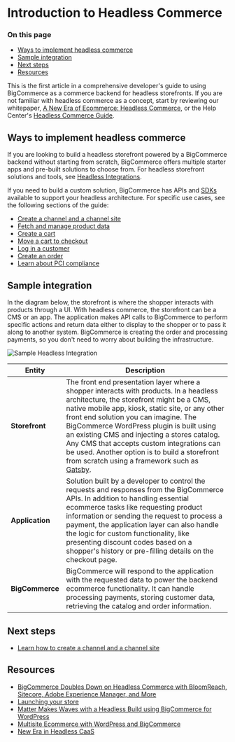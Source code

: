 # Introduction to Headless Commerce

<div class="otp" id="no-index">

### On this page
- [Ways to implement headless commerce](#ways-to-implement-headless-commerce)
- [Sample integration](#sample-integration)
- [Next steps](#next-steps)
- [Resources](#resources)

</div>

This is the first article in a comprehensive developer's guide to using BigCommerce as a commerce backend for headless storefronts. If you are not familiar with headless commerce as a concept, start by reviewing our whitepaper, [A New Era of Ecommerce: Headless Commerce](https://www.bigcommerce.com/new-era-headless-caas/), or the Help Center's [Headless Commerce Guide](https://support.bigcommerce.com/s/article/The-Headless-Approach).

## Ways to implement headless commerce

If you are looking to build a headless storefront powered by a BigCommerce backend without starting from scratch, BigCommerce offers multiple starter apps and pre-built solutions to choose from. For headless storefront solutions and tools, see [Headless Integrations](https://developer.bigcommerce.com/tools-resources#headless-integrations).

If you need to build a custom solution, BigCommerce has APIs and [SDKs](https://developer.bigcommerce.com/tools-resources#sdks) available to support your headless architecture. For specific use cases, see the following sections of the guide:

* [Create a channel and a channel site](https://developer.bigcommerce.com/api-docs/storefronts/guide/channels)
* [Fetch and manage product data](https://developer.bigcommerce.com/api-docs/storefronts/guide/products)
* [Create a cart](https://developer.bigcommerce.com/api-docs/storefronts/guide/carts)
* [Move a cart to checkout](https://developer.bigcommerce.com/api-docs/storefronts/guide/checkout)
* [Log in a customer](https://developer.bigcommerce.com/api-docs/storefronts/guide/customers)
* [Create an order](https://developer.bigcommerce.com/api-docs/storefronts/guide/orders)
* [Learn about PCI compliance](https://developer.bigcommerce.com/api-docs/storefronts/guide/pci-compliance)

## Sample integration

In the diagram below, the storefront is where the shopper interacts with products through a UI. With headless commerce, the storefront can be a CMS or an app. The application makes API calls to BigCommerce to perform specific actions and return data either to display to the shopper or to pass it along to another system. BigCommerce is creating the order and processing payments, so you don't need to worry about building the infrastructure.

![Sample Headless Integration](https://storage.googleapis.com/bigcommerce-production-dev-center/images/developers-guide-to-headless-01.png "Sample Headless Integration")

|Entity|Description|
|-|-|
|**Storefront**|The front end presentation layer where a shopper interacts with products. In a headless architecture, the storefront might be a CMS, native mobile app, kiosk, static site, or any other front end solution you can imagine. The BigCommerce WordPress plugin is built using an existing CMS and injecting a stores catalog. Any CMS that accepts custom integrations can be used. Another option is to build a storefront from scratch using a framework such as [Gatsby](https://www.bigcommerce.com/blog/flexible-headless-commerce-solutions/#overview-of-bigcommerce-for-react-gatsby).|
|**Application**|Solution built by a developer to control the requests and responses from the BigCommerce APIs. In addition to handling essential ecommerce tasks like requesting product information or sending the request to process a payment, the application layer can also handle the logic for custom functionality, like presenting discount codes based on a shopper's history or pre-filling details on the checkout page. |
|**BigCommerce**|BigCommerce will respond to the application with the requested data to power the backend ecommerce functionality. It can handle processing payments, storing customer data, retrieving the catalog and order information.|

## Next steps

- [Learn how to create a channel and a channel site](https://developer.bigcommerce.com/api-docs/storefronts/guide/channels)

## Resources

- [BigCommerce Doubles Down on Headless Commerce with BloomReach, Sitecore, Adobe Experience Manager, and More](https://www.bigcommerce.com/blog/flexible-headless-commerce-solutions/)
- [Launching your store](https://support.bigcommerce.com/s/article/Launching-Your-Store)
- [Matter Makes Waves with a Headless Build using BigCommerce for WordPress](https://medium.com/bigcommerce-developer-blog/matter-makes-waves-with-a-headless-build-using-bigcommerce-for-wordpress-a572bad4bdf8)
- [Multisite Ecommerce with WordPress and BigCommerce](https://medium.com/bigcommerce-developer-blog/multi-site-ecommerce-with-wordpress-and-bigcommerce-40dee194f8a)
- [New Era in Headless CaaS](https://www.bigcommerce.com/new-era-headless-caas/)
